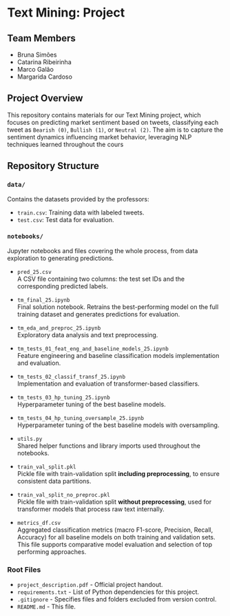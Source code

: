 # Text Mining: Project

## Team Members
- Bruna Simões  
- Catarina Ribeirinha  
- Marco Galão  
- Margarida Cardoso  

## Project Overview
This repository contains materials for our Text Mining project, which focuses on predicting market sentiment based on tweets, classifying each tweet as `Bearish (0)`, `Bullish (1)`, or `Neutral (2)`. The aim is to capture the sentiment dynamics influencing market behavior, leveraging NLP techniques learned throughout the cours

## Repository Structure

### `data/`
Contains the datasets provided by the professors:
- `train.csv`: Training data with labeled tweets.
- `test.csv`: Test data for evaluation.

### `notebooks/`
Jupyter notebooks and files covering the whole process, from data exploration to generating predictions.

- `pred_25.csv`  
  A CSV file containing two columns: the test set IDs and the corresponding predicted labels.

- `tm_final_25.ipynb`  
  Final solution notebook. Retrains the best-performing model on the full training dataset and generates predictions for evaluation.
  
- `tm_eda_and_preproc_25.ipynb`  
  Exploratory data analysis and text preprocessing.

- `tm_tests_01_feat_eng_and_baseline_models_25.ipynb`  
  Feature engineering and baseline classification models implementation and evaluation.

- `tm_tests_02_classif_transf_25.ipynb`  
  Implementation and evaluation of transformer-based classifiers.

- `tm_tests_03_hp_tuning_25.ipynb`  
  Hyperparameter tuning of the best baseline models.

- `tm_tests_04_hp_tuning_oversample_25.ipynb`  
  Hyperparameter tuning of the best baseline models with oversampling.

- `utils.py`  
  Shared helper functions and library imports used throughout the notebooks.

- `train_val_split.pkl`  
  Pickle file with train-validation split **including preprocessing**, to ensure consistent data partitions.

- `train_val_split_no_preproc.pkl`  
  Pickle file with train-validation split **without preprocessing**, used for transformer models that process raw text internally.

- `metrics_df.csv`  
  Aggregated classification metrics (macro F1-score, Precision, Recall, Accuracy) for all baseline models on both training and validation sets. This file supports comparative model evaluation and selection of top performing approaches.

### Root Files
- `project_description.pdf` - Official project handout. 
- `requirements.txt` - List of Python dependencies for this project.
- `.gitignore` - Specifies files and folders excluded from version control.
- `README.md` - This file.

